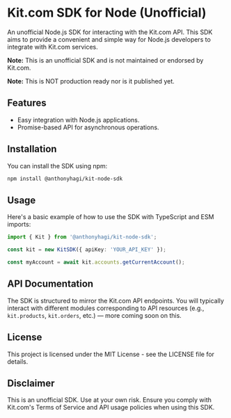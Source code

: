 # Kit.com SDK for Node (Unofficial)

An unofficial Node.js SDK for interacting with the Kit.com API. This SDK aims to provide a
convenient and simple way for Node.js developers to integrate with Kit.com services.

**Note:** This is an unofficial SDK and is not maintained or endorsed by Kit.com.

**Note:** This is NOT production ready nor is it published yet.

## Features

*   Easy integration with Node.js applications.
*   Promise-based API for asynchronous operations.

## Installation

You can install the SDK using npm:

```bash
npm install @anthonyhagi/kit-node-sdk
```

## Usage

Here's a basic example of how to use the SDK with TypeScript and ESM imports:

```typescript
import { Kit } from '@anthonyhagi/kit-node-sdk';

const kit = new KitSDK({ apiKey: 'YOUR_API_KEY' });

const myAccount = await kit.accounts.getCurrentAccount();
```

## API Documentation

The SDK is structured to mirror the Kit.com API endpoints. You will typically interact with different modules corresponding to API resources (e.g., `kit.products`, `kit.orders`, etc.) — more coming soon on this.

## License

This project is licensed under the MIT License - see the LICENSE file for details.

## Disclaimer

This is an unofficial SDK. Use at your own risk. Ensure you comply with Kit.com's Terms of Service and API usage policies when using this SDK.
